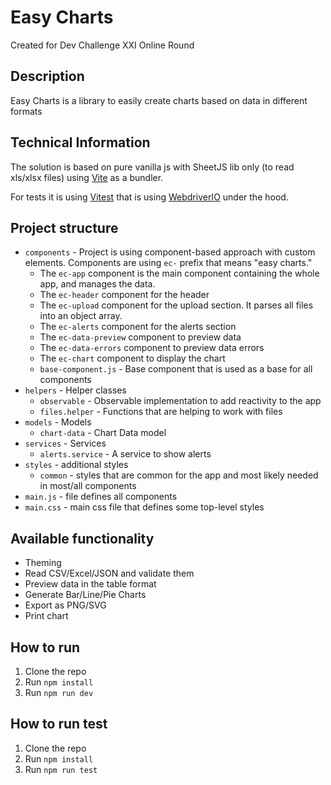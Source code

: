 # Easy Charts
Created for Dev Challenge XXI Online Round

## Description
Easy Charts is a library to easily create charts based on data in different formats

## Technical Information
The solution is based on pure vanilla js with SheetJS lib only (to read xls/xlsx files) using [Vite](https://vitejs.dev/) as a bundler.

For tests it is using [Vitest](https://vitest.dev/) that is using [WebdriverIO](https://webdriver.io/) under the hood.

## Project structure
- `components` - Project is using component-based approach with custom elements. Components are using `ec-` prefix that means "easy charts."
    - The `ec-app` component is the main component containing the whole app, and manages the data.
    - The `ec-header` component for the header
    - The `ec-upload` component for the upload section. It parses all files into an object array.
    - The `ec-alerts` component for the alerts section
    - The `ec-data-preview` component to preview data
    - The `ec-data-errors` component to preview data errors
    - The `ec-chart` component to display the chart
  - `base-component.js` - Base component that is used as a base for all components
- `helpers` - Helper classes
    - `observable` - Observable implementation to add reactivity to the app
    - `files.helper` - Functions that are helping to work with files
- `models` - Models
    - `chart-data` - Chart Data model
- `services` - Services
    - `alerts.service` - A service to show alerts
- `styles` - additional styles
    - `common` - styles that are common for the app and most likely needed in most/all components
- `main.js` - file defines all components
- `main.css` - main css file that defines some top-level styles

## Available functionality
- Theming
- Read CSV/Excel/JSON and validate them
- Preview data in the table format
- Generate Bar/Line/Pie Charts
- Export as PNG/SVG
- Print chart

## How to run
1. Clone the repo
2. Run `npm install`
3. Run `npm run dev`

## How to run test
1. Clone the repo
2. Run `npm install`
3. Run `npm run test`
